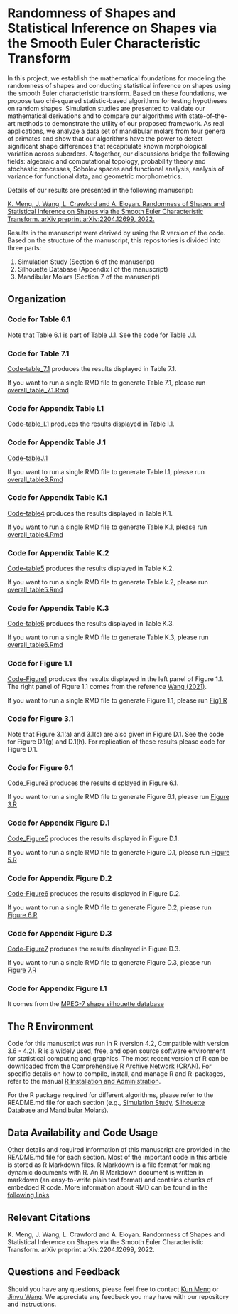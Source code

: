 # Randomness of Shapes and Statistical Inference on Shapes via the Smooth Euler Characteristic Transform

In this project, we establish the mathematical foundations for modeling the randomness of shapes and conducting statistical inference on shapes using the smooth Euler characteristic transform. Based on these foundations, we propose two chi-squared statistic-based algorithms for testing hypotheses on random shapes. Simulation studies are presented to validate our mathematical derivations and to compare our algorithms with state-of-the-art methods to demonstrate the utility of our proposed framework. As real applications, we analyze a data set of mandibular molars from four genera of primates and show that our algorithms have the power to detect significant shape differences that recapitulate known morphological variation across suborders. Altogether, our discussions bridge the following fields: algebraic and computational topology, probability theory and stochastic processes, Sobolev spaces and functional analysis, analysis of variance for functional data, and geometric morphometrics.

Details of our results are presented in the following manuscript:

[K. Meng, J. Wang, L. Crawford and A. Eloyan. Randomness of Shapes and Statistical Inference on Shapes via the Smooth Euler Characteristic Transform. arXiv preprint arXiv:2204.12699, 2022.](https://arxiv.org/abs/2204.12699)

Results in the manuscript were derived by using the R version of the code. Based on the structure of the manuscript, this repositories is divided into three parts:
1. Simulation Study (Section 6 of the manuscript)
2. Silhouette Database (Appendix I of the manuscript)
3. Mandibular Molars (Section 7 of the manuscript)

## Organization

### Code for Table 6.1
Note that Table 6.1 is part of Table J.1. See the code for Table J.1.
### Code for Table 7.1
[Code-table_7.1](https://github.com/JinyuWang123/TDA/tree/main/Mandibular%20Molars/Code_table_7.1) produces the results displayed in Table 7.1.

If you want to run a single RMD file to generate Table 7.1, please run [overall_table_7.1.Rmd
](https://github.com/JinyuWang123/TDA/blob/main/Mandibular%20Molars/Code_table_7.1/overall_table_7.1.Rmd)
### Code for Appendix Table I.1
[Code-table_I.1](https://github.com/JinyuWang123/TDA/tree/main/Silhouette%20Database/Code_table_I.1) produces the results displayed in Table I.1.
### Code for Appendix Table J.1
[Code-tableJ.1](https://github.com/JinyuWang123/TDA/blob/main/Simulation%20Study/Table%20J.1/Existing%20fdANOVA%20methods.Rmd)

If you want to run a single RMD file to generate Table I.1, please run [overall_table3.Rmd
](https://github.com/JinyuWang123/TDA/blob/main/Silhouette%20Database/Code_table3/overall_table3.Rmd)
### Code for Appendix Table K.1
[Code-table4](https://github.com/JinyuWang123/TDA/tree/main/Simulation%20Study/Code_table4) produces the results displayed in Table K.1.

If you want to run a single RMD file to generate Table K.1, please run [overall_table4.Rmd
](https://github.com/JinyuWang123/TDA/blob/main/Simulation%20Study/Code_table4/overall_table4.Rmd)
### Code for Appendix Table K.2
[Code-table5](https://github.com/JinyuWang123/TDA/tree/main/Simulation%20Study/Code_table5) produces the results displayed in Table K.2.

If you want to run a single RMD file to generate Table k.2, please run [overall_table5.Rmd
](https://github.com/JinyuWang123/TDA/blob/main/Simulation%20Study/Code_table5/overall_table5.Rmd)
### Code for Appendix Table K.3
[Code-table6](https://github.com/JinyuWang123/TDA/tree/main/Simulation%20Study/Code_table6) produces the results displayed in Table K.3.

If you want to run a single RMD file to generate Table K.3, please run [overall_table6.Rmd
](https://github.com/JinyuWang123/TDA/blob/main/Simulation%20Study/Code_table6/overall_table6.Rmd)
### Code for Figure 1.1
[Code-Figure1](https://github.com/JinyuWang123/TDA/tree/main/Mandibular%20Molars/Code_Figure1) produces the results displayed in the left panel of Figure 1.1. The right panel of Figure 1.1 comes from the reference [Wang (2021)](https://projecteuclid.org/journals/annals-of-applied-statistics/volume-15/issue-2/A-statistical-pipeline-for-identifying-physical-features-that-differentiate-classes/10.1214/20-AOAS1430.full).

If you want to run a single RMD file to generate Figure 1.1, please run [Fig1.R
](https://github.com/JinyuWang123/TDA/blob/main/Mandibular%20Molars/Code_Figure1/Fig1.R)
### Code for Figure 3.1
Note that Figure 3.1(a) and 3.1(c) are also given in Figure D.1. See the code for Figure D.1(g) and D.1(h). For replication of these results please code for Figure D.1.
### Code for Figure 6.1
[Code_Figure3](https://github.com/JinyuWang123/TDA/tree/main/Simulation%20Study/Code_Figure3) produces the results displayed in Figure 6.1.

If you want to run a single RMD file to generate Figure 6.1, please run [Figure 3.R](https://github.com/JinyuWang123/TDA/blob/main/Simulation%20Study/Code_Figure3/Figure%203.R)

### Code for Appendix Figure D.1
[Code_Figure5](https://github.com/JinyuWang123/TDA/tree/main/Simulation%20Study/Code_Figure5) produces the results displayed in Figure D.1.

If you want to run a single RMD file to generate Figure D.1, please run [Figure 5.R
](https://github.com/JinyuWang123/TDA/blob/main/Simulation%20Study/Code_Figure5/Figure%205.R)
### Code for Appendix Figure D.2
[Code-Figure6](https://github.com/JinyuWang123/TDA/tree/main/Simulation%20Study/Code_Figure6) produces the results displayed in Figure D.2.

If you want to run a single RMD file to generate Figure D.2, please run [Figure 6.R
](https://github.com/JinyuWang123/TDA/blob/main/Simulation%20Study/Code_Figure6/Figure%206.R)
### Code for Appendix Figure D.3
[Code-Figure7](https://github.com/JinyuWang123/TDA/tree/main/Simulation%20Study/Code_Figure7) produces the results displayed in Figure D.3.

If you want to run a single RMD file to generate Figure D.3, please run [Figure 7.R
](https://github.com/JinyuWang123/TDA/blob/main/Simulation%20Study/Code_Figure7/Figure%207.R)
### Code for Appendix Figure I.1
It comes from the [MPEG-7 shape silhouette database](https://dabi.temple.edu/external/shape/MPEG7/dataset.html)
## The R Environment
Code for this manuscript was run in R (version 4.2, Compatible with version 3.6 - 4.2). R is a widely used, free, and open source software environment for statistical computing and graphics. The most recent version of R can be downloaded from the [Comprehensive R Archive Network (CRAN)](https://cran.r-project.org/). For specific details on how to compile, install, and manage R and R-packages, refer to the manual [R Installation and Administration](https://cran.r-project.org/doc/manuals/r-release/R-admin.html).

For the R package required for different algorithms, please refer to the README.md file for each section (e.g., [Simulation Study](https://github.com/JinyuWang123/TDA/blob/main/Simulation%20Study/README.md), [Silhouette Database](https://github.com/JinyuWang123/TDA/blob/main/Silhouette%20Database/README.md) and [Mandibular Molars](https://github.com/JinyuWang123/TDA/blob/main/Mandibular%20Molars/README.md)).
## Data Availability and Code Usage
Other details and required information of this manuscript are provided in the README.md file for each section. Most of the important code in this article is stored as R Markdown files. R Markdown is a file format for making dynamic documents with R. An R Markdown document is written in markdown (an easy-to-write plain text format) and contains chunks of embedded R code. More information about RMD can be found in the [following links](https://rmarkdown.rstudio.com/articles_intro.html).
## Relevant Citations
K. Meng, J. Wang, L. Crawford and A. Eloyan. Randomness of Shapes and Statistical Inference on Shapes via the Smooth Euler Characteristic Transform. arXiv preprint arXiv:2204.12699, 2022.
## Questions and Feedback
Should you have any questions, please feel free to contact [Kun Meng](mailto:kun_meng@brown.edu) or [Jinyu Wang](mailto:jinyu_wang@brown.edu).
We appreciate any feedback you may have with our repository and instructions.
